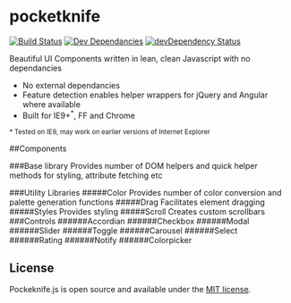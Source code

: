 pocketknife
===========

[![Build Status](https://travis-ci.org/sw4/pocketknife.svg)](https://travis-ci.org/sw4/pocketknife)
[![Dev Dependancies](https://david-dm.org/sw4/pocketknife.png)](https://david-dm.org/sw4/pocketknife)
[![devDependency Status](https://david-dm.org/sw4/pocketknife/dev-status.svg)](https://david-dm.org/sw4/pocketknife#info=devDependencies)

Beautiful UI Components written in lean, clean Javascript with no dependancies

- No external dependancies
- Feature detection enables helper wrappers for jQuery and Angular where available
- Built for IE9+<sup>*</sup>, FF and Chrome

<sup>* Tested on IE9, may work on earlier versions of Internet Explorer</sup>

##Components


###Base library
Provides number of DOM helpers and quick helper methods for styling, attribute fetching etc

###Utility Libraries
#####Color
Provides number of color conversion and palette generation functions
#####Drag
Facilitates element dragging
#####Styles
Provides styling
#####Scroll
Creates custom scrollbars
###Controls
######Accordian
######Checkbox
######Modal
######Slider
######Toggle
######Carousel
######Select
######Rating
######Notify
######Colorpicker

License
----

Pockeknife.js is open source and available under the [MIT license](https://github.com/sw4/pocketknife/blob/master/LICENSE-MIT).
